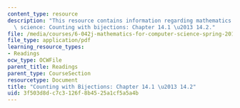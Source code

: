 ```yaml
---
content_type: resource
description: "This resource contains information regarding mathematics for computer\
  \ science: Counting with bijections: Chapter 14.1 \u2013 14.2."
file: /media/courses/6-042j-mathematics-for-computer-science-spring-2015/3f503d8dc7c3126f8b4525a1cf5a5a4b_MIT6_042JS15_Session25.pdf
file_type: application/pdf
learning_resource_types:
- Readings
ocw_type: OCWFile
parent_title: Readings
parent_type: CourseSection
resourcetype: Document
title: "Counting with Bijections: Chapter 14.1 \u2013 14.2"
uid: 3f503d8d-c7c3-126f-8b45-25a1cf5a5a4b
---
```

